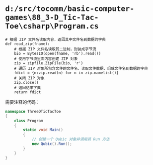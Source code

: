# `d:/src/tocomm/basic-computer-games\88_3-D_Tic-Tac-Toe\csharp\Program.cs`

```
# 根据 ZIP 文件名读取内容，返回其中文件名到数据的字典
def read_zip(fname):
    # 根据 ZIP 文件名读取其二进制，封装成字节流
    bio = BytesIO(open(fname, 'rb').read())
    # 使用字节流里面内容创建 ZIP 对象
    zip = zipfile.ZipFile(bio, 'r')
    # 遍历 ZIP 对象所包含文件的文件名，读取文件数据，组成文件名到数据的字典
    fdict = {n:zip.read(n) for n in zip.namelist()}
    # 关闭 ZIP 对象
    zip.close()
    # 返回结果字典
    return fdict
```

需要注释的代码：

```csharp
namespace ThreeDTicTacToe
{
    class Program
    {
        static void Main()
        {
            // 创建一个 Qubic 对象并调用其 Run 方法
            new Qubic().Run();
        }
    }
}
```